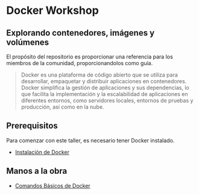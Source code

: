 # Docker Workshop

## Explorando contenedores, imágenes y volúmenes

El propósito del repositorio es proporcionar una referencia para los miembros de la comunidad, proporcionandolos como guía.

> Docker es una plataforma de código abierto que se utiliza para desarrollar, empaquetar y distribuir aplicaciones en contenedores. Docker simplifica la gestión de aplicaciones y sus dependencias, lo que facilita la implementación y la escalabilidad de aplicaciones en diferentes entornos, como servidores locales, entornos de pruebas y producción, así como en la nube.

## Prerequisitos

Para comenzar con este taller, es necesario tener Docker instalado.

- [Instalación de Docker](guia-instalacion-docker.md)

## Manos a la obra

- [Comandos Básicos de Docker](comandos-docker.md)
